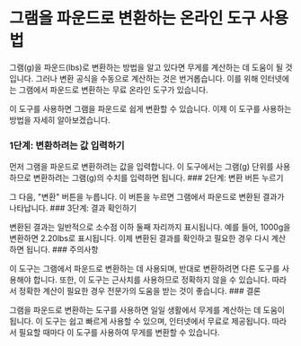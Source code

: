 그램을 파운드로 변환하는 온라인 도구 사용법
========================

그램(g)을 파운드(lbs)로 변환하는 방법을 알고 있다면 무게를 계산하는 데 도움이 될 것입니다. 그러나 변환 공식을 수동으로 계산하는 것은 번거롭습니다. 이를 위해 인터넷에는 그램에서 파운드로 변환하는 무료 온라인 도구가 있습니다.

이 도구를 사용하면 그램을 파운드로 쉽게 변환할 수 있습니다. 이제 이 도구를 사용하는 방법을 자세히 알아보겠습니다.

### 1단계: 변환하려는 값 입력하기

먼저 그램을 파운드로 변환하려는 값을 입력합니다. 이 도구에서는 그램(g) 단위를 사용하므로 변환하려는 그램(g)의 수치를 입력하면 됩니다. ### 2단계: 변환 버튼 누르기

그 다음, "변환" 버튼을 누릅니다. 이 버튼을 누르면 그램에서 파운드로 변환된 결과가 나타납니다. ### 3단계: 결과 확인하기

변환된 결과는 일반적으로 소수점 이하 둘째 자리까지 표시됩니다. 예를 들어, 1000g을 변환하면 2.20lbs로 표시됩니다. 이제 변환된 결과를 확인하고 필요한 경우 다시 계산하면 됩니다. ### 주의사항

이 도구는 그램에서 파운드로 변환하는 데 사용되며, 반대로 변환하려면 다른 도구를 사용해야 합니다. 또한, 이 도구는 근사치를 사용하므로 정확하지 않을 수 있습니다. 따라서 정확한 계산이 필요한 경우 전문가의 도움을 받는 것이 좋습니다. ### 결론

그램을 파운드로 변환하는 도구를 사용하면 일일 생활에서 무게를 계산하는 데 도움이 됩니다. 이 도구는 쉽고 빠르게 사용할 수 있으며, 인터넷에서 무료로 제공됩니다. 따라서 필요할 때마다 이 도구를 사용하여 무게를 변환할 수 있습니다. 